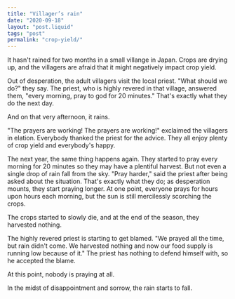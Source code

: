 ```yaml
---
title: "Villager’s rain"
date: "2020-09-18"
layout: "post.liquid"
tags: "post"
permalink: "crop-yield/"
---
```


It hasn't rained for two months in a small villange in Japan. Crops are drying up, and the villagers are afraid that it might negatively impact crop yield.

Out of desperation, the adult villagers visit the local priest. "What should we do?" they say. The priest, who is highly revered in that village, answered them, "every morning, pray to god for 20 minutes." That's exactly what they do the next day.

And on that very afternoon, it rains.

"The prayers are working! The prayers are working!" exclaimed the villagers in elation. Everybody thanked the priest for the advice. They all enjoy plenty of crop yield and everybody's happy.

The next year, the same thing happens again. They started to pray every morning for 20 minutes so they may have a plentiful harvest. But not even a single drop of rain fall from the sky. "Pray harder," said the priest after being asked about the situation. That's exactly what they do; as desperation mounts, they start praying longer. At one point, everyone prays for hours upon hours each morning, but the sun is still mercilessly scorching the crops.

The crops started to slowly die, and at the end of the season, they harvested nothing.

The highly revered priest is starting to get blamed. "We prayed all the time, but rain didn't come. We harvested nothing and now our food supply is running low because of it." The priest has nothing to defend himself with, so he accepted the blame.

At this point, nobody is praying at all.

In the midst of disappointment and sorrow, the rain starts to fall.